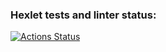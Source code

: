 ### Hexlet tests and linter status:
[![Actions Status](https://github.com/mgrshn/php-project-9/workflows/hexlet-check/badge.svg)](https://github.com/mgrshn/php-project-9/actions)